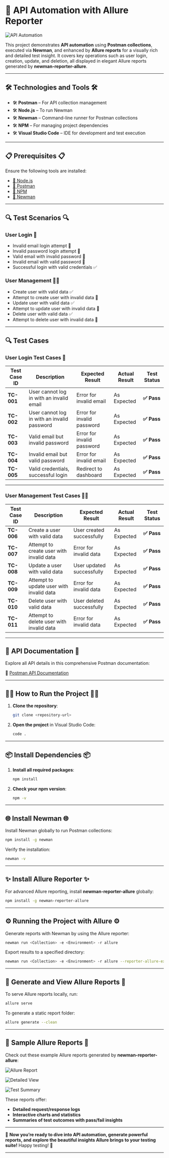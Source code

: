 
# 🚀 **API Automation with Allure Reporter**

![API Automation](https://github.com/user-attachments/assets/53ee8886-498c-4715-9c3d-482e3ddef76d)

This project demonstrates **API automation** using **Postman collections**, executed via **Newman**, and enhanced by **Allure reports** for a visually rich and detailed test insight. It covers key operations such as user login, creation, update, and deletion, all displayed in elegant Allure reports generated by **newman-reporter-allure**.

---

## 🛠️ **Technologies and Tools** 🛠️

- 🛠️ **Postman** – For API collection management  
- 🛠️ **Node.js** – To run Newman  
- 🛠️ **Newman** – Command-line runner for Postman collections  
- 🛠️ **NPM** – For managing project dependencies  
- 🛠️ **Visual Studio Code** – IDE for development and test execution  

---

## 📋 **Prerequisites** 📋

Ensure the following tools are installed:

- [🔗 Node.js](https://nodejs.org/en/download/)
- [🔗 Postman](https://www.postman.com/downloads/)
- [🔗 NPM](https://www.npmjs.com/)
- [🔗 Newman](https://www.npmjs.com/package/newman)

---

## 🔍 **Test Scenarios** 🔍

### **User Login** 🔑
- Invalid email login attempt 🛑  
- Invalid password login attempt 🛑  
- Valid email with invalid password 🛑  
- Invalid email with valid password 🛑  
- Successful login with valid credentials ✅  

### **User Management** 🧑‍💼
- Create user with valid data ✅  
- Attempt to create user with invalid data 🛑  
- Update user with valid data ✅  
- Attempt to update user with invalid data 🛑  
- Delete user with valid data ✅  
- Attempt to delete user with invalid data 🛑  

---

## 🔍 **Test Cases**

### **User Login Test Cases** 🔑

| **Test Case ID** | **Description**                                  | **Expected Result**                     | **Actual Result** | **Test Status** |
|------------------|--------------------------------------------------|----------------------------------------|------------------|-----------------|
| **TC-001**       | User cannot log in with an invalid email         | Error for invalid email                | As Expected       | **✅ Pass**      |
| **TC-002**       | User cannot log in with an invalid password      | Error for invalid password             | As Expected       | **✅ Pass**      |
| **TC-003**       | Valid email but invalid password                 | Error for invalid password             | As Expected       | **✅ Pass**      |
| **TC-004**       | Invalid email but valid password                 | Error for invalid email                | As Expected       | **✅ Pass**      |
| **TC-005**       | Valid credentials, successful login              | Redirect to dashboard                  | As Expected       | **✅ Pass**      |

---

### **User Management Test Cases** 🧑‍💼

| **Test Case ID** | **Description**                                  | **Expected Result**                     | **Actual Result** | **Test Status** |
|------------------|--------------------------------------------------|----------------------------------------|------------------|-----------------|
| **TC-006**       | Create a user with valid data                    | User created successfully              | As Expected       | **✅ Pass**      |
| **TC-007**       | Attempt to create user with invalid data         | Error for invalid data                 | As Expected       | **✅ Pass**      |
| **TC-008**       | Update a user with valid data                    | User updated successfully              | As Expected       | **✅ Pass**      |
| **TC-009**       | Attempt to update user with invalid data         | Error for invalid data                 | As Expected       | **✅ Pass**      |
| **TC-010**       | Delete user with valid data                      | User deleted successfully              | As Expected       | **✅ Pass**      |
| **TC-011**       | Attempt to delete user with invalid data         | Error for invalid data                 | As Expected       | **✅ Pass**      |

---

## 📝 **API Documentation** 📝

Explore all API details in this comprehensive Postman documentation:

📄 [Postman API Documentation](https://documenter.getpostman.com/view/16548351/2sAXqzWJSD)

---

## 🏃‍♂️ **How to Run the Project** 🏃‍♂️

1. **Clone the repository**:
   ```bash
   git clone <repository-url>
   ```

2. **Open the project** in Visual Studio Code:
   ```bash
   code .
   ```

---

## 📦 **Install Dependencies** 📦

1. **Install all required packages**:
   ```bash
   npm install
   ```

2. **Check your npm version**:
   ```bash
   npm -v
   ```

---

## 🌐 **Install Newman** 🌐

Install Newman globally to run Postman collections:
```bash
npm install -g newman
```

Verify the installation:
```bash
newman -v
```

---

## ✨ **Install Allure Reporter** ✨

For advanced Allure reporting, install **newman-reporter-allure** globally:
```bash
npm install -g newman-reporter-allure
```

---

## ⚙️ **Running the Project with Allure** ⚙️

Generate reports with Newman by using the Allure reporter:
```bash
newman run <Collection> -e <Environment> -r allure
```

Export results to a specified directory:
```bash
newman run <Collection> -e <Environment> -r allure --reporter-allure-export <allure-results-out-dir>
```

---

## 🌟 **Generate and View Allure Reports** 🌟

To serve Allure reports locally, run:
```bash
allure serve
```

To generate a static report folder:
```bash
allure generate --clean
```

---

## 🎨 **Sample Allure Reports** 🎨

Check out these example Allure reports generated by **newman-reporter-allure**:

![Allure Report](https://github.com/user-attachments/assets/d824c5db-7d4d-4994-893b-35f695da9028)

![Detailed View](https://github.com/user-attachments/assets/d471c410-ca62-40a3-a55c-e8b9c936c367)

![Test Summary](https://github.com/user-attachments/assets/606b364a-1467-4541-8314-5184487a5bc6)

These reports offer:
- **Detailed request/response logs**  
- **Interactive charts and statistics**  
- **Summaries of test outcomes with pass/fail insights**  

---

🎉 **Now you’re ready to dive into API automation, generate powerful reports, and explore the beautiful insights Allure brings to your testing suite!** Happy testing! 🎉

---

